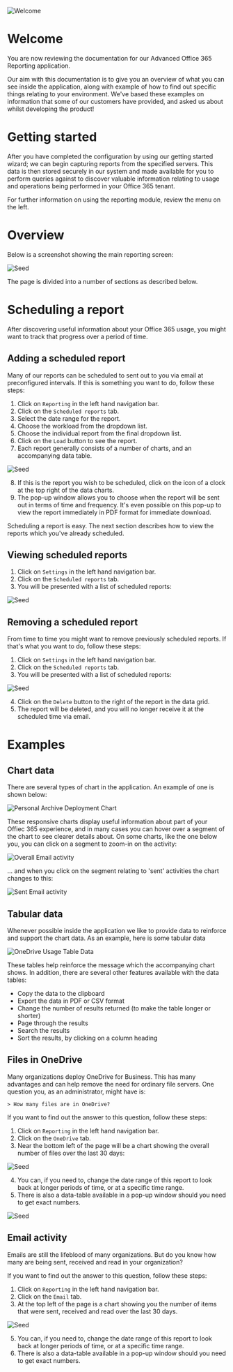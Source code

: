 ![Welcome](images/index.png)

# Welcome

You are now reviewing the documentation for our Advanced Office 365 Reporting application.

Our aim with this documentation is to give you an overview of what you can see inside the application,
along with example of how to find out specific things relating to your environment. We've based these examples on information that some of our customers have provided, and asked us about whilst developing the product!

# Getting started

After you have completed the configuration by using our getting started wizard; we can begin capturing reports from the specified servers.  This data is then stored securely in our system and made available for you to perform queries against to discover valuable information relating to usage and operations being performed in your Office 365 tenant.

For further information on using the reporting module, review the menu on the left.

# Overview
Below is a screenshot showing the main reporting screen:

![Seed](images/reporting/overview.png)

The page is divided into a number of sections as described below.

# Scheduling a report

After discovering useful information about your Office 365 usage, you might want to track that progress over a period of time.

## Adding a scheduled report

Many of our reports can be scheduled to sent out to you via email at preconfigured intervals. If this is something you want to do, follow these steps:

1. Click on `Reporting` in the left hand navigation bar.
2. Click on the `Scheduled reports` tab.
3. Select the date range for the report.
4. Choose the workload from the dropdown list.
5. Choose the individual report from the final dropdown list.
6. Click on the `Load` button to see the report.
7. Each report generally consists of a number of charts, and an accompanying data table.

![Seed](images/reporting/a-report.png)

8. If this is the report you wish to be scheduled, click on the icon of a clock at the top right of the data charts.
9. The pop-up window allows you to choose when the report will be sent out in terms of time and frequency.  It's even possible on this pop-up to view the report immediately in PDF format for immediate download.

Scheduling a report is easy. The next section describes how to view the reports which you've already scheduled.

## Viewing scheduled reports

1. Click on `Settings` in the left hand navigation bar.
2. Click on the `Scheduled reports` tab.
3. You will be presented with a list of scheduled reports:

![Seed](images/reporting/scheduled-reports.png)

## Removing a scheduled report

From time to time you might want to remove previously scheduled reports. If that's what you want to do, follow these steps:

1. Click on `Settings` in the left hand navigation bar.
2. Click on the `Scheduled reports` tab.
3. You will be presented with a list of scheduled reports:

![Seed](images/reporting/scheduled-reports.png)

4. Click on the `Delete` button to the right of the report in the data grid.
5. The report will be deleted, and you will no longer receive it at the scheduled time via email.

# Examples

## Chart data

There are several types of chart in the application. An example of one is shown below:

![Personal Archive Deployment Chart](images/reporting/pa-deployment.png)

These responsive charts display useful information about part of your Offiec 365 experience,
and in many cases you can hover over a segment of the chart to see clearer details about. On some charts, like the one
below you, you can click on a segment to zoom-in on the activity:

![Overall Email activity](images/reporting/email-activity1.png)

... and when you click on the segment relating to 'sent' activities the chart changes to this:

![Sent Email activity](images/reporting/email-activity2.png)

## Tabular data

Whenever possible inside the application we like to provide data to reinforce and support the chart data. As
an example, here is some tabular data

![OneDrive Usage Table Data](images/reporting/tabular-data.png)

These tables help reinforce the message which the accompanying chart shows. In addition, there
are several other features available with the data tables:

- Copy the data to the clipboard
- Export the data in PDF or CSV format
- Change the number of results returned (to make the table longer or shorter)
- Page through the results
- Search the results
- Sort the results, by clicking on a column heading

## Files in OneDrive

Many organizations deploy OneDrive for Business. This has many advantages and can help remove the need for ordinary file servers.  One question you, as an administrator, might have is:

	> How many files are in OneDrive?

If you want to find out the answer to this question, follow these steps:

1. Click on `Reporting` in the left hand navigation bar.
2. Click on the `OneDrive` tab.
3. Near the bottom left of the page will be a chart showing the overall number of files over the last 30 days:

![Seed](images/reporting/example-OfB.png)

4. You can, if you need to, change the date range of this report to look back at longer periods of time, or at a specific time range.
5. There is also a data-table available in a pop-up window should you need to get exact numbers.

![Seed](images/reporting/example-OfB2.png)

## Email activity

Emails are still the lifeblood of many organizations. But do you know how many are being sent, received and read in your organization?

If you want to find out the answer to this question, follow these steps:

1. Click on `Reporting` in the left hand navigation bar.
2. Click on the `Email` tab.
3. At the top left of the page is a chart showing you the number of items that were sent, received and read over the last 30 days.

![Seed](images/reporting/example-email-activity.png)

5. You can, if you need to, change the date range of this report to look back at longer periods of time, or at a specific time range.
6. There is also a data-table available in a pop-up window should you need to get exact numbers.
